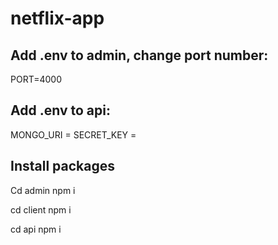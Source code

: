 # netflix-app

## Add .env to admin, change port number:
PORT=4000

## Add .env to api:
MONGO_URI = 
SECRET_KEY =

## Install packages
Cd admin
npm i

cd client
npm i

cd api
npm i
